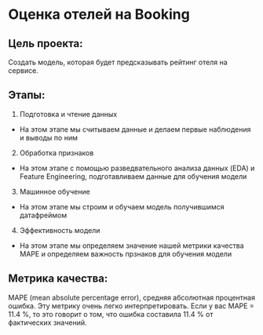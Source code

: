 # Оценка отелей на Booking
## Цель проекта:
Создать модель, которая будет предсказывать рейтинг отеля на сервисе.

## Этапы:
1. Подготовка и чтение данных

* На этом этапе мы считываем данные и делаем первые наблюдения и выводы по ним

2. Обработка признаков

* На этом этапе c помощью разведвательного анализа данных (EDA) и Feature Engineering, подготавливаем  данные для обучения модели

3. Машинное обучение

* На этом этапе мы строим и обучаем модель получившимся датафреймом

4. Эффективность модели

* На этом этапе мы определяем значение нашей метрики качества MAPE  и определяем важность прзнаков для обучения модели

## Метрика качества:
MAPE (mean absolute percentage error), средняя абсолютная процентная ошибка. Эту метрику очень легко интерпретировать. Если у вас MAPE = 11.4 %, то это говорит о том, что ошибка составила 11.4 % от фактических значений.

